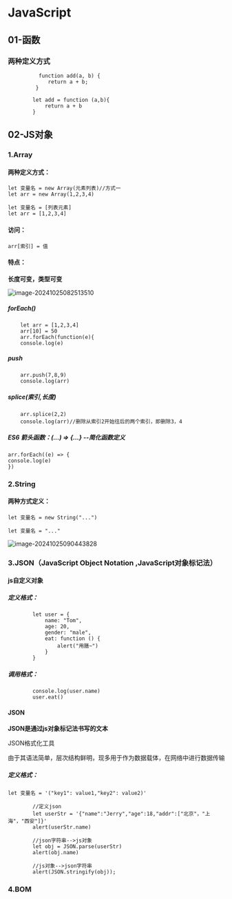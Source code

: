 # JavaScript

## 01-函数

### 两种定义方式

```
          function add(a, b) {
             return a + b;
         }
```

```
        let add = function (a,b){
            return a + b
        }
```

## 02-JS对象

### 1.Array

#### 两种定义方式：

```
let 变量名 = new Array(元素列表)//方式一
let arr = new Array(1,2,3,4)
```

```
let 变量名 = [列表元素]
let arr = [1,2,3,4]
```

#### 访问：

```
arr[索引] = 值
```

#### 特点：

**长度可变，类型可变**

![image-20241025082513510](C:\Users\13170\AppData\Roaming\Typora\typora-user-images\image-20241025082513510.png)

##### forEach()

```
    let arr = [1,2,3,4]
    arr[10] = 50
    arr.forEach(function(e){
    console.log(e)
```

##### push

```
	arr.push(7,8,9)
	console.log(arr)
```

##### splice(索引,长度)

```
    arr.splice(2,2)
    console.log(arr)//删除从索引2开始往后的两个索引，即删除3，4
```

##### ES6 箭头函数：(...) => {...}   --简化函数定义

```
arr.forEach((e) => {
console.log(e)
})
```

### 2.String

#### 两种方式定义：

```
let 变量名 = new String("...")
```

```
let 变量名 = "..."
```

![image-20241025090443828](C:\Users\13170\AppData\Roaming\Typora\typora-user-images\image-20241025090443828.png)

### 3.JSON（JavaScript Object Notation ,JavaScript对象标记法）

#### js自定义对象

##### 定义格式：

```
        let user = {
            name: "Tom",
            age: 20,
            gender: "male",
            eat: function () {
                alert("用膳~")
            }
        }
```

##### 调用格式：

```
        console.log(user.name)
        user.eat()
```

#### JSON

**JSON是通过js对象标记法书写的文本**

JSON格式化工具

由于其语法简单，层次结构鲜明，现多用于作为数据载体，在网络中进行数据传输

##### 定义格式：

```
let 变量名 = '("key1": value1,"key2": value2)'
```

```
        //定义json
        let userStr = '{"name":"Jerry","age":18,"addr":["北京"，"上海"，"西安"]}'
        alert(userStr.name)

        //json字符串-->js对象
        let obj = JSON.parse(userStr)
        alert(obj.name)

        //js对象-->json字符串
        alert(JSON.stringify(obj));
```

### 4.BOM